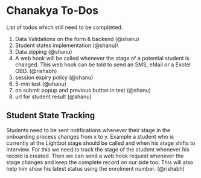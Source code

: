 # Chanakya To-Dos

List of todos which still need to be complteted.

1. Data Validations on the form & backend (@shanu)
2. Student states implementation (@shanu)\
3. Data zipping (@shanu)
4. A web hook will be called whenever the stage of a potential student is changed. This web hook can be told to send an SMS, eMail or a Exotel OBD. (@rishabh)
6. session expiry policy (@shanu)
7. 5-min test (@shanu)
8. on submit popup and previous button in test (@shanu)
9. url for student result (@shanu)




## Student State Tracking
Students need to be sent notifications whenever their stage in the onboarding process changes from x to y. Example a student who is currently at the Lightbot stage should be called and when his stage shifts to Interview. For this we need to track the stage of the student whenever his record is created. Then we can send a web hook request whenever the stage changes and keep the complete record on our side too. This will also help him show his latest status using the enrolment number. (@rishabh)